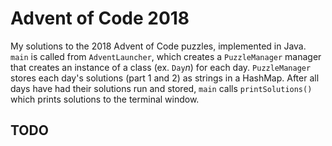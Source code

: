 # Advent of Code 2018

My solutions to the 2018 Advent of Code puzzles, implemented in Java. `main` is called from
`AdventLauncher`, which creates a `PuzzleManager` manager that creates an instance of a class 
(ex. `Day`_n_) for each day. `PuzzleManager` stores each day's solutions (part 1 and 2) as strings
in a HashMap. After all days have had their solutions run and stored, `main` calls 
`printSolutions()`  which prints solutions to the terminal window.

## TODO
